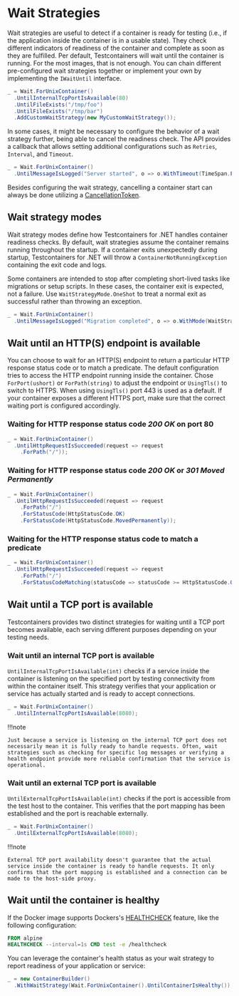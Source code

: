 # Wait Strategies

Wait strategies are useful to detect if a container is ready for testing (i.e., if the application inside the container is in a usable state). They check different indicators of readiness of the container and complete as soon as they are fulfilled. Per default, Testcontainers will wait until the container is running. For the most images, that is not enough. You can chain different pre-configured wait strategies together or implement your own by implementing the `IWaitUntil` interface.

```csharp
_ = Wait.ForUnixContainer()
  .UntilInternalTcpPortIsAvailable(80)
  .UntilFileExists("/tmp/foo")
  .UntilFileExists("/tmp/bar")
  .AddCustomWaitStrategy(new MyCustomWaitStrategy());
```

In some cases, it might be necessary to configure the behavior of a wait strategy further, being able to cancel the readiness check. The API provides a callback that allows setting additional configurations such as `Retries`, `Interval`, and `Timeout`.

```csharp title="Cancel the readiness check after one minute"
_ = Wait.ForUnixContainer()
  .UntilMessageIsLogged("Server started", o => o.WithTimeout(TimeSpan.FromMinutes(1)));
```

Besides configuring the wait strategy, cancelling a container start can always be done utilizing a [CancellationToken](create_docker_container.md#canceling-a-container-start).

## Wait strategy modes

Wait strategy modes define how Testcontainers for .NET handles container readiness checks. By default, wait strategies assume the container remains running throughout the startup. If a container exits unexpectedly during startup, Testcontainers for .NET will throw a `ContainerNotRunningException` containing the exit code and logs.

Some containers are intended to stop after completing short-lived tasks like migrations or setup scripts. In these cases, the container exit is expected, not a failure. Use `WaitStrategyMode.OneShot` to treat a normal exit as successful rather than throwing an exception.

```csharp
_ = Wait.ForUnixContainer()
  .UntilMessageIsLogged("Migration completed", o => o.WithMode(WaitStrategyMode.OneShot));
```

## Wait until an HTTP(S) endpoint is available

You can choose to wait for an HTTP(S) endpoint to return a particular HTTP response status code or to match a predicate. The default configuration tries to access the HTTP endpoint running inside the container. Chose `ForPort(ushort)` or `ForPath(string)` to adjust the endpoint or `UsingTls()` to switch to HTTPS. When using `UsingTls()` port 443 is used as a default. If your container exposes a different HTTPS port, make sure that the correct waiting port is configured accordingly.

### Waiting for HTTP response status code _200 OK_ on port 80

```csharp
_ = Wait.ForUnixContainer()
  .UntilHttpRequestIsSucceeded(request => request
    .ForPath("/"));
```

### Waiting for HTTP response status code _200 OK_ or _301 Moved Permanently_

```csharp
_ = Wait.ForUnixContainer()
  .UntilHttpRequestIsSucceeded(request => request
    .ForPath("/")
    .ForStatusCode(HttpStatusCode.OK)
    .ForStatusCode(HttpStatusCode.MovedPermanently));
```

### Waiting for the HTTP response status code to match a predicate

```csharp
_ = Wait.ForUnixContainer()
  .UntilHttpRequestIsSucceeded(request => request
    .ForPath("/")
    .ForStatusCodeMatching(statusCode => statusCode >= HttpStatusCode.OK && statusCode < HttpStatusCode.MultipleChoices));
```

## Wait until a TCP port is available

Testcontainers provides two distinct strategies for waiting until a TCP port becomes available, each serving different purposes depending on your testing needs.

### Wait until an internal TCP port is available

`UntilInternalTcpPortIsAvailable(int)` checks if a service inside the container is listening on the specified port by testing connectivity from within the container itself. This strategy verifies that your application or service has actually started and is ready to accept connections.

```csharp
_ = Wait.ForUnixContainer()
  .UntilInternalTcpPortIsAvailable(8080);
```

!!!note

    Just because a service is listening on the internal TCP port does not necessarily mean it is fully ready to handle requests. Often, wait strategies such as checking for specific log messages or verifying a health endpoint provide more reliable confirmation that the service is operational.

### Wait until an external TCP port is available

`UntilExternalTcpPortIsAvailable(int)` checks if the port is accessible from the test host to the container. This verifies that the port mapping has been established and the port is reachable externally.

```csharp
_ = Wait.ForUnixContainer()
  .UntilExternalTcpPortIsAvailable(8080);
```

!!!note

    External TCP port availability doesn't guarantee that the actual service inside the container is ready to handle requests. It only confirms that the port mapping is established and a connection can be made to the host-side proxy.

## Wait until the container is healthy

If the Docker image supports Dockers's [HEALTHCHECK][docker-docs-healthcheck] feature, like the following configuration:

```Dockerfile
FROM alpine
HEALTHCHECK --interval=1s CMD test -e /healthcheck
```

You can leverage the container's health status as your wait strategy to report readiness of your application or service:

```csharp
_ = new ContainerBuilder()
  .WithWaitStrategy(Wait.ForUnixContainer().UntilContainerIsHealthy());
```

[docker-docs-healthcheck]: https://docs.docker.com/engine/reference/builder/#healthcheck
